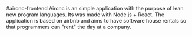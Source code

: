 #aircnc-frontend
Aircnc is an simple application with the purpose of lean new program languages. Its was made with Node.js + React. The application is based on airbnb and aims to have software house rentals so that programmers can "rent" the day at a company.
